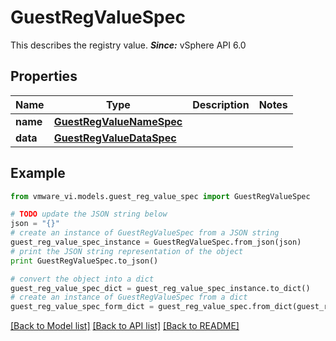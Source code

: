 # GuestRegValueSpec

This describes the registry value.  ***Since:*** vSphere API 6.0 

## Properties
Name | Type | Description | Notes
------------ | ------------- | ------------- | -------------
**name** | [**GuestRegValueNameSpec**](GuestRegValueNameSpec.md) |  | 
**data** | [**GuestRegValueDataSpec**](GuestRegValueDataSpec.md) |  | 

## Example

```python
from vmware_vi.models.guest_reg_value_spec import GuestRegValueSpec

# TODO update the JSON string below
json = "{}"
# create an instance of GuestRegValueSpec from a JSON string
guest_reg_value_spec_instance = GuestRegValueSpec.from_json(json)
# print the JSON string representation of the object
print GuestRegValueSpec.to_json()

# convert the object into a dict
guest_reg_value_spec_dict = guest_reg_value_spec_instance.to_dict()
# create an instance of GuestRegValueSpec from a dict
guest_reg_value_spec_form_dict = guest_reg_value_spec.from_dict(guest_reg_value_spec_dict)
```
[[Back to Model list]](../README.md#documentation-for-models) [[Back to API list]](../README.md#documentation-for-api-endpoints) [[Back to README]](../README.md)



